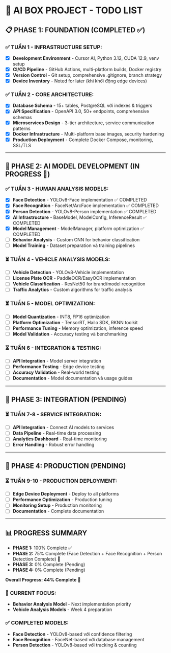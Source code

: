 # 🎯 AI BOX PROJECT - TODO LIST

## 📋 **PHASE 1: FOUNDATION (COMPLETED ✅)**

### ✅ **TUẦN 1 - INFRASTRUCTURE SETUP:**
- [x] **Development Environment** - Cursor AI, Python 3.12, CUDA 12.9, venv setup
- [x] **CI/CD Pipeline** - GitHub Actions, multi-platform builds, Docker registry  
- [x] **Version Control** - Git setup, comprehensive .gitignore, branch strategy
- [x] **Device Inventory** - Noted for later (khi khởi động edge devices)

### ✅ **TUẦN 2 - CORE ARCHITECTURE:**
- [x] **Database Schema** - 15+ tables, PostgreSQL với indexes & triggers
- [x] **API Specification** - OpenAPI 3.0, 50+ endpoints, comprehensive schemas
- [x] **Microservices Design** - 3-tier architecture, service communication patterns
- [x] **Docker Infrastructure** - Multi-platform base images, security hardening
- [x] **Production Deployment** - Complete Docker Compose, monitoring, SSL/TLS

---

## 🧠 **PHASE 2: AI MODEL DEVELOPMENT (IN PROGRESS 🚀)**

### ✅ **TUẦN 3 - HUMAN ANALYSIS MODELS:**
- [x] **Face Detection** - YOLOv8-Face implementation ✅ COMPLETED
- [x] **Face Recognition** - FaceNet/ArcFace implementation ✅ COMPLETED
- [x] **Person Detection** - YOLOv8-Person implementation ✅ COMPLETED
- [x] **AI Infrastructure** - BaseModel, ModelConfig, InferenceResult ✅ COMPLETED
- [x] **Model Management** - ModelManager, platform optimization ✅ COMPLETED
- [ ] **Behavior Analysis** - Custom CNN for behavior classification
- [ ] **Model Training** - Dataset preparation và training pipelines

### ⏳ **TUẦN 4 - VEHICLE ANALYSIS MODELS:**
- [ ] **Vehicle Detection** - YOLOv8-Vehicle implementation
- [ ] **License Plate OCR** - PaddleOCR/EasyOCR implementation
- [ ] **Vehicle Classification** - ResNet50 for brand/model recognition
- [ ] **Traffic Analytics** - Custom algorithms for traffic analysis

### ⏳ **TUẦN 5 - MODEL OPTIMIZATION:**
- [ ] **Model Quantization** - INT8, FP16 optimization
- [ ] **Platform Optimization** - TensorRT, Hailo SDK, RKNN toolkit
- [ ] **Performance Tuning** - Memory optimization, inference speed
- [ ] **Model Validation** - Accuracy testing và benchmarking

### ⏳ **TUẦN 6 - INTEGRATION & TESTING:**
- [ ] **API Integration** - Model server integration
- [ ] **Performance Testing** - Edge device testing
- [ ] **Accuracy Validation** - Real-world testing
- [ ] **Documentation** - Model documentation và usage guides

---

## 🔧 **PHASE 3: INTEGRATION (PENDING)**

### ⏳ **TUẦN 7-8 - SERVICE INTEGRATION:**
- [ ] **API Integration** - Connect AI models to services
- [ ] **Data Pipeline** - Real-time data processing
- [ ] **Analytics Dashboard** - Real-time monitoring
- [ ] **Error Handling** - Robust error handling

---

## 🚀 **PHASE 4: PRODUCTION (PENDING)**

### ⏳ **TUẦN 9-10 - PRODUCTION DEPLOYMENT:**
- [ ] **Edge Device Deployment** - Deploy to all platforms
- [ ] **Performance Optimization** - Production tuning
- [ ] **Monitoring Setup** - Production monitoring
- [ ] **Documentation** - Complete documentation

---

## 📊 **PROGRESS SUMMARY**

- **PHASE 1:** 100% Complete ✅
- **PHASE 2:** 75% Complete (Face Detection + Face Recognition + Person Detection Complete) 🚀
- **PHASE 3:** 0% Complete (Pending)
- **PHASE 4:** 0% Complete (Pending)

**Overall Progress: 44% Complete** 🎯

### 🎯 **CURRENT FOCUS:**
- **Behavior Analysis Model** - Next implementation priority
- **Vehicle Analysis Models** - Week 4 preparation

### ✅ **COMPLETED MODELS:**
- **Face Detection** - YOLOv8-based với confidence filtering
- **Face Recognition** - FaceNet-based với database management
- **Person Detection** - YOLOv8-based với tracking & counting
